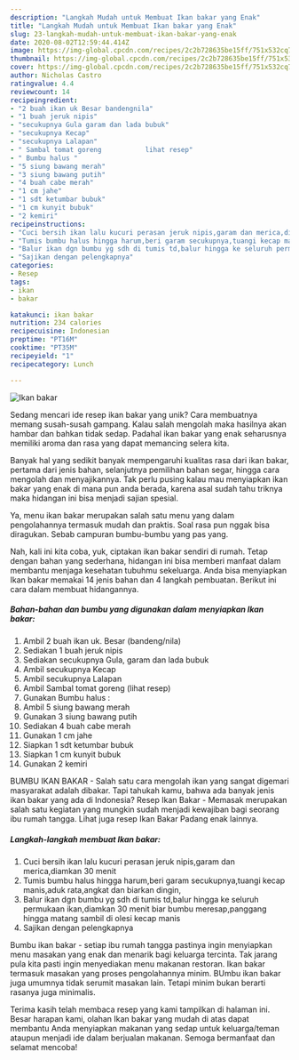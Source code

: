 ```yaml
---
description: "Langkah Mudah untuk Membuat Ikan bakar yang Enak"
title: "Langkah Mudah untuk Membuat Ikan bakar yang Enak"
slug: 23-langkah-mudah-untuk-membuat-ikan-bakar-yang-enak
date: 2020-08-02T12:59:44.414Z
image: https://img-global.cpcdn.com/recipes/2c2b728635be15ff/751x532cq70/ikan-bakar-foto-resep-utama.jpg
thumbnail: https://img-global.cpcdn.com/recipes/2c2b728635be15ff/751x532cq70/ikan-bakar-foto-resep-utama.jpg
cover: https://img-global.cpcdn.com/recipes/2c2b728635be15ff/751x532cq70/ikan-bakar-foto-resep-utama.jpg
author: Nicholas Castro
ratingvalue: 4.4
reviewcount: 14
recipeingredient:
- "2 buah ikan uk Besar bandengnila"
- "1 buah jeruk nipis"
- "secukupnya Gula garam dan lada bubuk"
- "secukupnya Kecap"
- "secukupnya Lalapan"
- " Sambal tomat goreng           lihat resep"
- " Bumbu halus "
- "5 siung bawang merah"
- "3 siung bawang putih"
- "4 buah cabe merah"
- "1 cm jahe"
- "1 sdt ketumbar bubuk"
- "1 cm kunyit bubuk"
- "2 kemiri"
recipeinstructions:
- "Cuci bersih ikan lalu kucuri perasan jeruk nipis,garam dan merica,diamkan 30 menit"
- "Tumis bumbu halus hingga harum,beri garam secukupnya,tuangi kecap manis,aduk rata,angkat dan biarkan dingin,"
- "Balur ikan dgn bumbu yg sdh di tumis td,balur hingga ke seluruh permukaan ikan,diamkan 30 menit biar bumbu meresap,panggang hingga matang sambil di olesi kecap manis"
- "Sajikan dengan pelengkapnya"
categories:
- Resep
tags:
- ikan
- bakar

katakunci: ikan bakar 
nutrition: 234 calories
recipecuisine: Indonesian
preptime: "PT16M"
cooktime: "PT35M"
recipeyield: "1"
recipecategory: Lunch

---
```



![Ikan bakar](https://img-global.cpcdn.com/recipes/2c2b728635be15ff/751x532cq70/ikan-bakar-foto-resep-utama.jpg)

Sedang mencari ide resep ikan bakar yang unik? Cara membuatnya memang susah-susah gampang. Kalau salah mengolah maka hasilnya akan hambar dan bahkan tidak sedap. Padahal ikan bakar yang enak seharusnya memiliki aroma dan rasa yang dapat memancing selera kita.

Banyak hal yang sedikit banyak mempengaruhi kualitas rasa dari ikan bakar, pertama dari jenis bahan, selanjutnya pemilihan bahan segar, hingga cara mengolah dan menyajikannya. Tak perlu pusing kalau mau menyiapkan ikan bakar yang enak di mana pun anda berada, karena asal sudah tahu triknya maka hidangan ini bisa menjadi sajian spesial.

Ya, menu ikan bakar merupakan salah satu menu yang dalam pengolahannya termasuk mudah dan praktis. Soal rasa pun nggak bisa diragukan. Sebab campuran bumbu-bumbu yang pas yang.


Nah, kali ini kita coba, yuk, ciptakan ikan bakar sendiri di rumah. Tetap dengan bahan yang sederhana, hidangan ini bisa memberi manfaat dalam membantu menjaga kesehatan tubuhmu sekeluarga. Anda bisa menyiapkan Ikan bakar memakai 14 jenis bahan dan 4 langkah pembuatan. Berikut ini cara dalam membuat hidangannya.

<!--inarticleads1-->

##### Bahan-bahan dan bumbu yang digunakan dalam menyiapkan Ikan bakar:

1. Ambil 2 buah ikan uk. Besar (bandeng/nila)
1. Sediakan 1 buah jeruk nipis
1. Sediakan secukupnya Gula, garam dan lada bubuk
1. Ambil secukupnya Kecap
1. Ambil secukupnya Lalapan
1. Ambil  Sambal tomat goreng           (lihat resep)
1. Gunakan  Bumbu halus :
1. Ambil 5 siung bawang merah
1. Gunakan 3 siung bawang putih
1. Sediakan 4 buah cabe merah
1. Gunakan 1 cm jahe
1. Siapkan 1 sdt ketumbar bubuk
1. Siapkan 1 cm kunyit bubuk
1. Gunakan 2 kemiri


BUMBU IKAN BAKAR - Salah satu cara mengolah ikan yang sangat digemari masyarakat adalah dibakar. Tapi tahukah kamu, bahwa ada banyak jenis ikan bakar yang ada di Indonesia? Resep Ikan Bakar - Memasak merupakan salah satu kegiatan yang mungkin sudah menjadi kewajiban bagi seorang ibu rumah tangga. Lihat juga resep Ikan Bakar Padang enak lainnya. 

<!--inarticleads2-->

##### Langkah-langkah membuat Ikan bakar:

1. Cuci bersih ikan lalu kucuri perasan jeruk nipis,garam dan merica,diamkan 30 menit
1. Tumis bumbu halus hingga harum,beri garam secukupnya,tuangi kecap manis,aduk rata,angkat dan biarkan dingin,
1. Balur ikan dgn bumbu yg sdh di tumis td,balur hingga ke seluruh permukaan ikan,diamkan 30 menit biar bumbu meresap,panggang hingga matang sambil di olesi kecap manis
1. Sajikan dengan pelengkapnya


Bumbu ikan bakar - setiap ibu rumah tangga pastinya ingin menyiapkan menu masakan yang enak dan menarik bagi keluarga tercinta. Tak jarang pula kita pasti ingin menyediakan menu makanan restoran. Ikan bakar termasuk masakan yang proses pengolahannya minim. BUmbu ikan bakar juga umumnya tidak serumit masakan lain. Tetapi minim bukan berarti rasanya juga minimalis. 

Terima kasih telah membaca resep yang kami tampilkan di halaman ini. Besar harapan kami, olahan Ikan bakar yang mudah di atas dapat membantu Anda menyiapkan makanan yang sedap untuk keluarga/teman ataupun menjadi ide dalam berjualan makanan. Semoga bermanfaat dan selamat mencoba!
